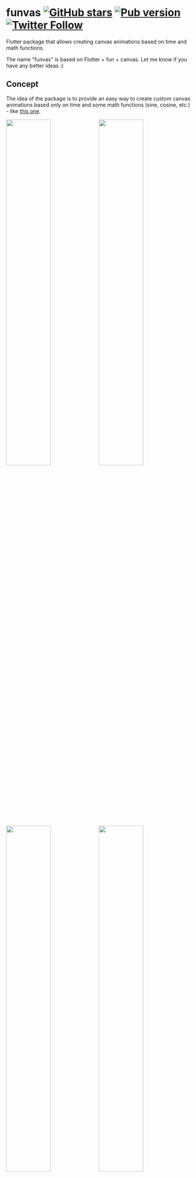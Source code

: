 # funvas [![GitHub stars](https://img.shields.io/github/stars/creativecreatorormaybenot/funvas.svg)](https://github.com/creativecreatorormaybenot/funvas) [![Pub version](https://img.shields.io/pub/v/funvas.svg)](https://pub.dev/packages/funvas) [![Twitter Follow](https://img.shields.io/twitter/follow/creativemaybeno?label=Follow&style=social)](https://twitter.com/creativemaybeno)

Flutter package that allows creating canvas animations based on time and math functions.

The name "funvas" is based on Flutter + fun + canvas. Let me know if you have any better ideas :)

## Concept

The idea of the package is to provide an easy way to create custom canvas animations based only
on time and some math functions (sine, cosine, etc.) - like [this one][Twitter].

<a target="_blank" href="https://twitter.com/creativemaybeno/status/1328261273922973696?s=20"><img src="https://s8.gifyu.com/images/animation8709ccbbf7b20e6e.gif" width="49%"></a>
<a target="_blank" href="https://twitter.com/creativemaybeno/status/1327309901270560769?s=20"><img src="https://s8.gifyu.com/images/animation8709ccbbf7b20e6f.gif" width="49%"></a>
<a target="_blank" href="https://twitter.com/creativemaybeno/status/1377705763402039303?s=20"><img src="https://user-images.githubusercontent.com/19204050/113479453-b9dd2480-947e-11eb-88b6-4ef3835e0a29.gif" width="49%"></a>
<a target="_blank" href="https://twitter.com/creativemaybeno/status/1360867891906830336?s=20"><img src="https://user-images.githubusercontent.com/19204050/113479456-bfd30580-947e-11eb-9a3a-f807299a289a.gif" width="49%"></a>
<a target="_blank" href="https://twitter.com/creativemaybeno/status/1346101868079042561?s=20"><img src="https://s2.gifyu.com/images/animation053c9f614aad68ef.gif" width="49%"></a>
<a target="_blank" href="https://twitter.com/creativemaybeno/status/1349343188247404548?s=20"><img src="https://s2.gifyu.com/images/animationbfc096a486621405.gif" width="49%"></a>
<a target="_blank" href="https://twitter.com/creativemaybeno/status/1369749942080839680?s=20"><img src="https://user-images.githubusercontent.com/19204050/113479483-e8f39600-947e-11eb-858b-ec3fe980f2b2.gif" width="49%"></a>
<a target="_blank" href="https://twitter.com/creativemaybeno/status/1370328227479191553?s=20"><img src="https://user-images.githubusercontent.com/19204050/113479485-ec871d00-947e-11eb-863b-4dac2a92c6e4.gif" width="49%"></a>
<a target="_blank" href="https://twitter.com/creativemaybeno/status/1350085831550148611?s=20"><img src="https://user-images.githubusercontent.com/19204050/113479488-f01aa400-947e-11eb-81c4-e4394ec20b01.gif" width="49%"></a>
<a target="_blank" href="https://twitter.com/creativemaybeno/status/1364560611435307008?s=20"><img src="https://user-images.githubusercontent.com/19204050/113479491-f1e46780-947e-11eb-9bb2-f43748651700.gif" width="49%"></a>

*Inspired by Dwitter* ([check it out][Dwitter]). This is also the reason why
the following shortcut functions and variables are available; they might be expanded upon in the
future given that there are a lot more possibilities:

```text
u(t) is called 60 times per second.
    t: Elapsed time in seconds.
    S: Shorthand for sin from dart:math.
    C: Shorthand for cos from dart:math.
    T: Shorthand for tan from dart:math.
    R: Shorthand for Color.fromRGBA, usage ex.: R(255, 255, 255, 0.5)
    c: A dart:ui canvas.
    x: A context for the canvas, providing size.
```

You can of course use all of the `Canvas` functionality, the same way you can use them in a
`CustomPainter`; the above is just in homage to Dwitter :)

## Usage

You create funvas animations by extending `Funvas` and you can display the animations using a
[FunvasContainer].
Note that you have to size the animation from outside, e.g. using a [SizedBox].

```dart
import 'package:flutter/material.dart';
import 'package:funvas/funvas.dart';

/// Example implementation of a funvas.
///
/// The animation is drawn in [u] based on [t] in seconds.
class ExampleFunvas extends Funvas {
  @override
  void u(double t) {
    c.drawCircle(
      Offset(x.width / 2, x.height / 2),
      S(t).abs() * x.height / 4 + 42,
      Paint()..color = R(C(t) * 255, 42, 60 + T(t)),
    );
  }
}

/// Example widget that displays the [ExampleFunvas] animation.
class ExampleFunvasWidget extends StatelessWidget {
  @override
  Widget build(BuildContext context) {
    return SizedBox(
      width: 420,
      height: 420,
      child: FunvasContainer(
        funvas: ExampleFunvas(),
      ),
    );
  }
}
```

See the [example package][example] for a complete example implementation.

## Gallery & more

Funvas is a package that I wrote because I wanted to create some Dwitter-like animations in Flutter
myself.
Because of that, I have created a lot surrounding it, which you might not discover when looking only
at the package :)  
And not only me - the community has also created some amazing projects with it ✨

In the [main README on GitHub][repo] you can find:

* [Gallery][gallery] - live demo showcasing some of my funvas animations.
* [Community projects][community] - list of projects created by the community using the `funvas` package.

[Twitter]: https://twitter.com/creativemaybeno/status/1285343758247178240?s=20
[Dwitter]: https://www.dwitter.net/about
[example]: https://github.com/creativecreatorormaybenot/funvas/tree/main/funvas/example
[repo]: https://github.com/creativecreatorormaybenot/funvas
[gallery]: https://github.com/creativecreatorormaybenot/funvas#user-content-gallery-
[community]: https://github.com/creativecreatorormaybenot/funvasuser-content-community-projects
[SizedBox]: https://api.flutter.dev/flutter/widgets/SizedBox-class.html
[FunvasContainer]: https://pub.dev/documentation/funvas/latest/funvas/FunvasContainer-class.html
